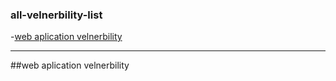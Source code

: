 ### all-velnerbility-list
-[web aplication velnerbility](##web-aplication-velnerbility)













***

##web aplication velnerbility

